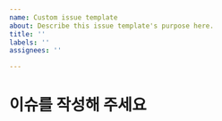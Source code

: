 ```yaml
---
name: Custom issue template
about: Describe this issue template's purpose here.
title: ''
labels: ''
assignees: ''

---
```


# 이슈를 작성해 주세요
